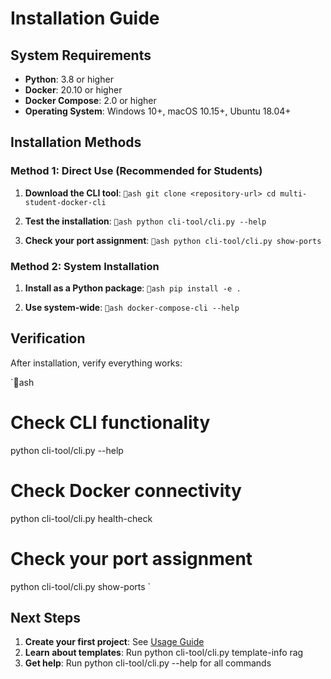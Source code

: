 # Installation Guide

## System Requirements

- **Python**: 3.8 or higher
- **Docker**: 20.10 or higher  
- **Docker Compose**: 2.0 or higher
- **Operating System**: Windows 10+, macOS 10.15+, Ubuntu 18.04+

## Installation Methods

### Method 1: Direct Use (Recommended for Students)

1. **Download the CLI tool**:
   `ash
   git clone <repository-url>
   cd multi-student-docker-cli
   `

2. **Test the installation**:
   `ash
   python cli-tool/cli.py --help
   `

3. **Check your port assignment**:
   `ash
   python cli-tool/cli.py show-ports
   `

### Method 2: System Installation

1. **Install as a Python package**:
   `ash
   pip install -e .
   `

2. **Use system-wide**:
   `ash
   docker-compose-cli --help
   `

## Verification

After installation, verify everything works:

`ash
# Check CLI functionality
python cli-tool/cli.py --help

# Check Docker connectivity
python cli-tool/cli.py health-check

# Check your port assignment
python cli-tool/cli.py show-ports
`

## Next Steps

1. **Create your first project**: See [Usage Guide](usage.md)
2. **Learn about templates**: Run python cli-tool/cli.py template-info rag
3. **Get help**: Run python cli-tool/cli.py --help for all commands
